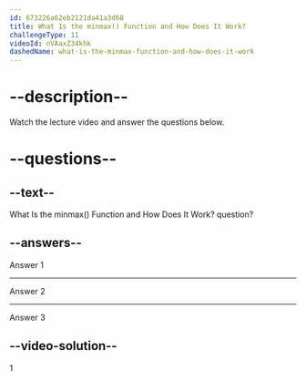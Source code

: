 ```yaml
---
id: 673226a62eb2121da41a3d68
title: What Is the minmax() Function and How Does It Work?
challengeType: 11
videoId: nVAaxZ34khk
dashedName: what-is-the-minmax-function-and-how-does-it-work
---
```


# --description--

Watch the lecture video and answer the questions below.

# --questions--

## --text--

What Is the minmax() Function and How Does It Work? question?

## --answers--

Answer 1

---

Answer 2

---

Answer 3

## --video-solution--

1

